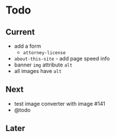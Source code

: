 # Todo

## Current

- add a form
  - `attorney-license`
- `about-this-site` - add page speed info
- banner `img` attribute `alt`
- all images have `alt`

## Next

- test image converter with image #141
- @todo

## Later
